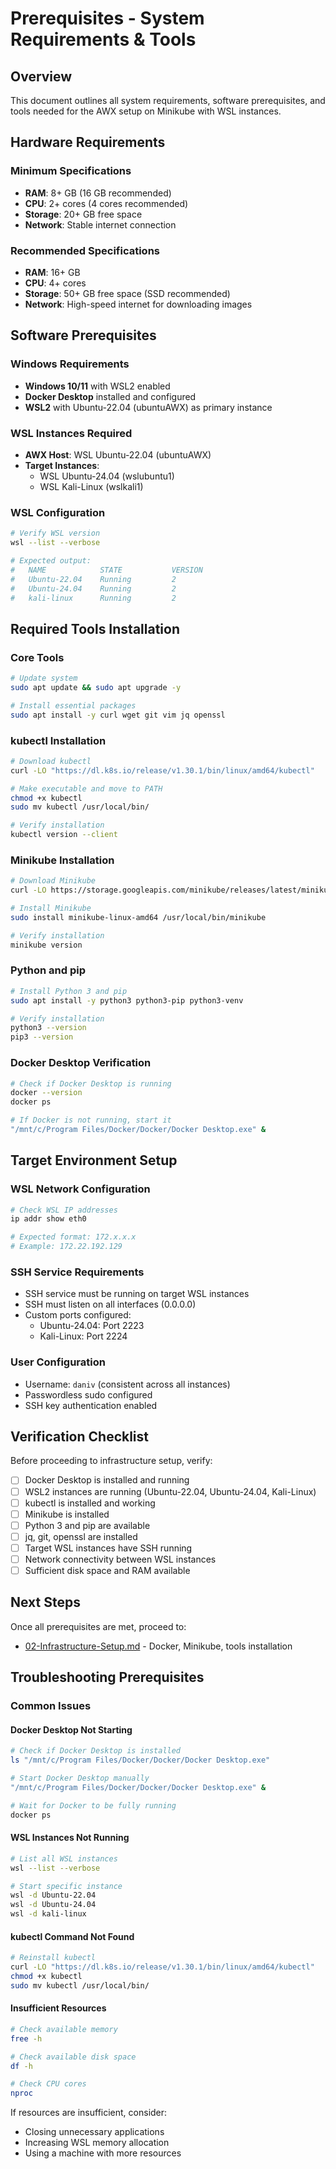 # Prerequisites - System Requirements & Tools

## Overview
This document outlines all system requirements, software prerequisites, and tools needed for the AWX setup on Minikube with WSL instances.

## Hardware Requirements

### Minimum Specifications
- **RAM**: 8+ GB (16 GB recommended)
- **CPU**: 2+ cores (4 cores recommended)
- **Storage**: 20+ GB free space
- **Network**: Stable internet connection

### Recommended Specifications
- **RAM**: 16+ GB
- **CPU**: 4+ cores
- **Storage**: 50+ GB free space (SSD recommended)
- **Network**: High-speed internet for downloading images

## Software Prerequisites

### Windows Requirements
- **Windows 10/11** with WSL2 enabled
- **Docker Desktop** installed and configured
- **WSL2** with Ubuntu-22.04 (ubuntuAWX) as primary instance

### WSL Instances Required
- **AWX Host**: WSL Ubuntu-22.04 (ubuntuAWX)
- **Target Instances**: 
  - WSL Ubuntu-24.04 (wslubuntu1)
  - WSL Kali-Linux (wslkali1)

### WSL Configuration
```bash
# Verify WSL version
wsl --list --verbose

# Expected output:
#   NAME            STATE           VERSION
#   Ubuntu-22.04    Running         2
#   Ubuntu-24.04    Running         2
#   kali-linux      Running         2
```

## Required Tools Installation

### Core Tools
```bash
# Update system
sudo apt update && sudo apt upgrade -y

# Install essential packages
sudo apt install -y curl wget git vim jq openssl
```

### kubectl Installation
```bash
# Download kubectl
curl -LO "https://dl.k8s.io/release/v1.30.1/bin/linux/amd64/kubectl"

# Make executable and move to PATH
chmod +x kubectl
sudo mv kubectl /usr/local/bin/

# Verify installation
kubectl version --client
```

### Minikube Installation
```bash
# Download Minikube
curl -LO https://storage.googleapis.com/minikube/releases/latest/minikube-linux-amd64

# Install Minikube
sudo install minikube-linux-amd64 /usr/local/bin/minikube

# Verify installation
minikube version
```

### Python and pip
```bash
# Install Python 3 and pip
sudo apt install -y python3 python3-pip python3-venv

# Verify installation
python3 --version
pip3 --version
```

### Docker Desktop Verification
```bash
# Check if Docker Desktop is running
docker --version
docker ps

# If Docker is not running, start it
"/mnt/c/Program Files/Docker/Docker/Docker Desktop.exe" &
```

## Target Environment Setup

### WSL Network Configuration
```bash
# Check WSL IP addresses
ip addr show eth0

# Expected format: 172.x.x.x
# Example: 172.22.192.129
```

### SSH Service Requirements
- SSH service must be running on target WSL instances
- SSH must listen on all interfaces (0.0.0.0)
- Custom ports configured:
  - Ubuntu-24.04: Port 2223
  - Kali-Linux: Port 2224

### User Configuration
- Username: `daniv` (consistent across all instances)
- Passwordless sudo configured
- SSH key authentication enabled

## Verification Checklist

Before proceeding to infrastructure setup, verify:

- [ ] Docker Desktop is installed and running
- [ ] WSL2 instances are running (Ubuntu-22.04, Ubuntu-24.04, Kali-Linux)
- [ ] kubectl is installed and working
- [ ] Minikube is installed
- [ ] Python 3 and pip are available
- [ ] jq, git, openssl are installed
- [ ] Target WSL instances have SSH running
- [ ] Network connectivity between WSL instances
- [ ] Sufficient disk space and RAM available

## Next Steps

Once all prerequisites are met, proceed to:
- [02-Infrastructure-Setup.md](02-Infrastructure-Setup.md) - Docker, Minikube, tools installation

## Troubleshooting Prerequisites

### Common Issues

#### Docker Desktop Not Starting
```bash
# Check if Docker Desktop is installed
ls "/mnt/c/Program Files/Docker/Docker/Docker Desktop.exe"

# Start Docker Desktop manually
"/mnt/c/Program Files/Docker/Docker/Docker Desktop.exe" &

# Wait for Docker to be fully running
docker ps
```

#### WSL Instances Not Running
```bash
# List all WSL instances
wsl --list --verbose

# Start specific instance
wsl -d Ubuntu-22.04
wsl -d Ubuntu-24.04
wsl -d kali-linux
```

#### kubectl Command Not Found
```bash
# Reinstall kubectl
curl -LO "https://dl.k8s.io/release/v1.30.1/bin/linux/amd64/kubectl"
chmod +x kubectl
sudo mv kubectl /usr/local/bin/
```

#### Insufficient Resources
```bash
# Check available memory
free -h

# Check available disk space
df -h

# Check CPU cores
nproc
```

If resources are insufficient, consider:
- Closing unnecessary applications
- Increasing WSL memory allocation
- Using a machine with more resources
